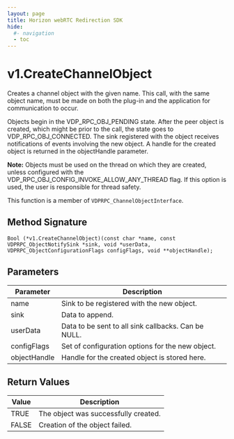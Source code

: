 ```yaml
---
layout: page
title: Horizon webRTC Redirection SDK
hide:
  #- navigation
  - toc
---
```

# v1.CreateChannelObject

Creates a channel object with the given name. This call, with the same object name, must be made on both the plug-in and the application for communication to occur.

Objects begin in the VDP_RPC_OBJ_PENDING state. After the peer object is created, which might be prior to the call, the state goes to VDP_RPC_OBJ_CONNECTED. The sink registered with the object receives notifications of events involving the new object. A handle for the created object is returned in the objectHandle parameter.
 
**Note:** Objects must be used on the thread on which they are created, unless configured with the VDP_RPC_OBJ_CONFIG_INVOKE_ALLOW_ANY_THREAD flag. If this option is used, the user is responsible for thread safety.
 
This function is a member of `VDPRPC_ChannelObjectInterface`.


## Method Signature
```
Bool (*v1.CreateChannelObject)(const char *name, const VDPRPC_ObjectNotifySink *sink, void *userData, VDPRPC_ObjectConfigurationFlags configFlags, void **objectHandle);
```

## Parameters

| Parameter | Description |
| --------- | ----------- |
| name | Sink to be registered with the new object. |
| sink | Data to append. | 
| userData | Data to be sent to all sink callbacks. Can be NULL. |
| configFlags | Set of configuration options for the new object. |
| objectHandle | Handle for the created object is stored here. |

## Return Values

| Value | Description |
| ----- | ----------- |
| TRUE | The object was successfully created. |
| FALSE | Creation of the object failed. |


